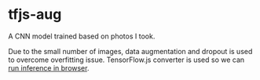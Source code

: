 # tfjs-aug

A CNN model trained based on photos I took.

Due to the small number of images, data augmentation and dropout is used to overcome overfitting issue. TensorFlow.js converter is used so we can [run inference in browser](https://zhihaoai.github.io/tfjs-aug/).
